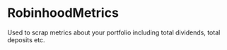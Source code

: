 # RobinhoodMetrics
Used to scrap metrics about your portfolio including total dividends, total deposits etc.

